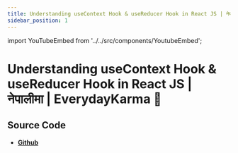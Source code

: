 ```yaml
---
title: Understanding useContext Hook & useReducer Hook in React JS | नेपालीमा | EverydayKarma 🧵
sidebar_position: 1
---
```


import YouTubeEmbed from '../../src/components/YoutubeEmbed';

# Understanding useContext Hook & useReducer Hook in React JS | नेपालीमा | EverydayKarma 🧵

<YouTubeEmbed videoId="oStvUeLXWRg" />

## Source Code

- [**Github**](https://github.com/isarojdahal)